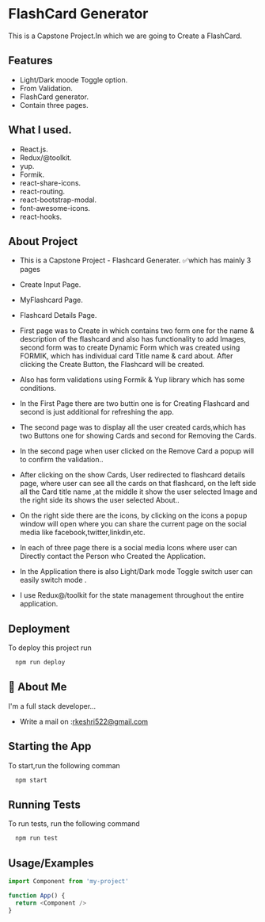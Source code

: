 
# FlashCard Generator

This is a Capstone Project.In which we are going to Create a FlashCard.




## Features
- Light/Dark moode Toggle option.
- From Validation.
- FlashCard generator.
- Contain three pages.




## What I used.
- React.js.
- Redux/@toolkit.
- yup.
- Formik.
- react-share-icons.
- react-routing.
- react-bootstrap-modal.
- font-awesome-icons.
- react-hooks.
## About Project
- This is a Capstone Project - Flashcard Generater.
✅which has mainly 3 pages

- Create Input  Page.
- MyFlashcard Page.
- Flashcard Details Page.



- First page was to Create in which contains two form one for the name & description of the flashcard and also has functionality to add Images, second form was to create Dynamic Form which was created using FORMIK, which has individual card Title name & card about. After clicking the Create Button, the Flashcard will be created.

- Also has form validations using Formik & Yup library which has some conditions.

- In the First Page there are two buttin one is for Creating Flashcard and second is just additional for refreshing the app.
 
- The second page was to display all the user created cards,which has two Buttons one for showing Cards and second for Removing the Cards.

- In the second page when user clicked on the Remove Card a popup will to confirm the  validation..

- After clicking on the show Cards, User redirected to flashcard details page, where user can see all the cards on that flashcard, on the left side all the Card title name ,at the middle it show the user selected Image and the right side its shows the user selected About..

- On the right side there are the icons, by clicking on the icons a  popup window will open where you can share the current page on the social media like facebook,twitter,linkdin,etc.

- In each of three page there is a social media Icons where user can Directly contact the Person who Created the Application.

- In the Application there is also Light/Dark mode Toggle switch user can easily switch mode .

- I use Redux@/toolkit for the state  management throughout the entire application.


## Deployment

To deploy this project run

```bash
  npm run deploy
```


## 🚀 About Me
I'm a full stack developer...
- Write a mail on :rkeshri522@gmail.com


## Starting the App

To start,run the following comman

```bash
  npm start
```


## Running Tests

To run tests, run the following command

```bash
  npm run test
```


## Usage/Examples

```javascript
import Component from 'my-project'

function App() {
  return <Component />
}
```

